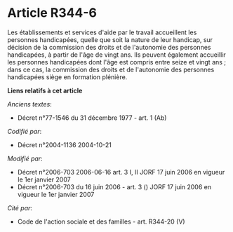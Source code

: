 # Article R344-6

Les établissements et services d'aide par le travail accueillent les personnes handicapées, quelle que soit la nature de leur
handicap, sur décision de la commission des droits et de l'autonomie des personnes handicapées, à partir de l'âge de vingt
ans. Ils peuvent également accueillir les personnes handicapées dont l'âge est compris entre seize et vingt ans ; dans ce
cas, la commission des droits et de l'autonomie des personnes handicapées siège en formation plénière.

**Liens relatifs à cet article**

_Anciens textes_:

  - Décret n°77-1546 du 31 décembre 1977 - art. 1 (Ab)

_Codifié par_:

  - Décret n°2004-1136 2004-10-21

_Modifié par_:

  - Décret n°2006-703 2006-06-16 art. 3 I, II JORF 17 juin 2006 en vigueur le 1er janvier 2007
  - Décret n°2006-703 du 16 juin 2006 - art. 3 () JORF 17 juin 2006 en vigueur le 1er janvier 2007

_Cité par_:

  - Code de l'action sociale et des familles - art. R344-20 (V)
